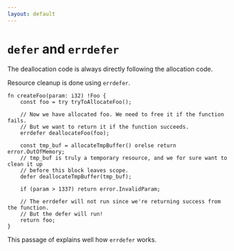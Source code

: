 ```yaml
---
layout: default
---
```


<h1><code class="inline-code">defer</code> and <code class="inline-code">errdefer</code></h1>

<Transform scale="0.85">

The deallocation code is always directly following the allocation code.

Resource cleanup is done using <code class="inline-code">errdefer</code>.

```zig {all|2,8,13,17|11|all|2,8|6|all|2,8,13,17|6,11|all}
fn createFoo(param: i32) !Foo {
    const foo = try tryToAllocateFoo();

    // Now we have allocated foo. We need to free it if the function fails.
    // But we want to return it if the function succeeds.
    errdefer deallocateFoo(foo);

    const tmp_buf = allocateTmpBuffer() orelse return error.OutOfMemory;
    // tmp_buf is truly a temporary resource, and we for sure want to clean it up
    // before this block leaves scope.
    defer deallocateTmpBuffer(tmp_buf);

    if (param > 1337) return error.InvalidParam;

    // The errdefer will not run since we're returning success from the function.
    // But the defer will run!
    return foo;
}
```

This passage of <Anchor href="https://youtu.be/Gv2I7qTux7g?t=1927" text="The Road to Zig 1.0" /> explains well how <code class="inline-code">errdefer</code> works.

</Transform>

<!--
1st click: happy path
2nd click: error path OutOfMemory
3rd click: error path InvalidParam

I think in C++ we would use RAII to implement a function like createFoo(), but we wouldn't have this fine control on resource deallocation.
-->
